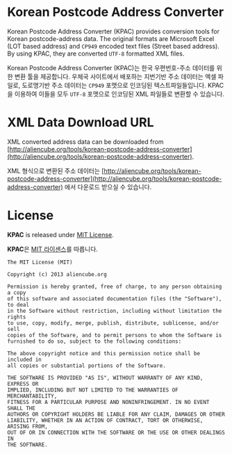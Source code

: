 # Korean Postcode Address Converter #

Korean Postcode Address Converter (KPAC) provides conversion tools for Korean postcode-address data. The original formats are Microsoft Excel (LOT based address) and `CP949` encoded text files (Street based address). By using KPAC, they are converted `UTF-8` formatted XML files.

Korean Postcode Address Converter (KPAC)는 한국 우편번호-주소 데이터를 위한 변환 툴을 제공합니다. 우체국 사이트에서 배포하는 지번기반 주소 데이터는 엑셀 파일로, 도로명기반 주소 데이터는 `CP949` 포맷으로 인코딩된 텍스트파일들입니다. KPAC을 이용하여 이들을 모두 `UTF-8` 포맷으로 인코딩된 XML 파일들로 변환할 수 있습니다.


# XML Data Download URL #

XML converted address data can be downloaded from [http://aliencube.org/tools/korean-postcode-address-converter](http://aliencube.org/tools/korean-postcode-address-converter).

XML 형식으로 변환된 주소 데이터는 [http://aliencube.org/tools/korean-postcode-address-converter](http://aliencube.org/tools/korean-postcode-address-converter) 에서 다운로드 받으실 수 있습니다.


# License #

**KPAC** is released under [MIT License](http://opensource.org/licenses/MIT).

**KPAC**은 [MIT 라이센스](http://opensource.org/licenses/MIT)를 따릅니다.


	The MIT License (MIT)
	
	Copyright (c) 2013 aliencube.org
	
	Permission is hereby granted, free of charge, to any person obtaining a copy
	of this software and associated documentation files (the "Software"), to deal
	in the Software without restriction, including without limitation the rights
	to use, copy, modify, merge, publish, distribute, sublicense, and/or sell
	copies of the Software, and to permit persons to whom the Software is
	furnished to do so, subject to the following conditions:
	
	The above copyright notice and this permission notice shall be included in
	all copies or substantial portions of the Software.
	
	THE SOFTWARE IS PROVIDED "AS IS", WITHOUT WARRANTY OF ANY KIND, EXPRESS OR
	IMPLIED, INCLUDING BUT NOT LIMITED TO THE WARRANTIES OF MERCHANTABILITY,
	FITNESS FOR A PARTICULAR PURPOSE AND NONINFRINGEMENT. IN NO EVENT SHALL THE
	AUTHORS OR COPYRIGHT HOLDERS BE LIABLE FOR ANY CLAIM, DAMAGES OR OTHER
	LIABILITY, WHETHER IN AN ACTION OF CONTRACT, TORT OR OTHERWISE, ARISING FROM,
	OUT OF OR IN CONNECTION WITH THE SOFTWARE OR THE USE OR OTHER DEALINGS IN
	THE SOFTWARE.